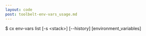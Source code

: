 ```yaml
---
layout: code
post: toolbelt-env-vars_usage.md
---
```



$ cx env-vars list [-s &lt;stack&gt;] [--history] [environment_variables] 
